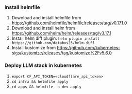 ### Install helmfile
1. Download and install helmfile from https://github.com/helmfile/helmfile/releases/tag/v0.171.0
2. Download and install helm from https://github.com/helm/helm/releases/tag/v3.17.1
3. Install helm diff plugin: `helm plugin install https://github.com/databus23/helm-diff`
4. Install kustomize from https://github.com/kubernetes-sigs/kustomize/releases/tag/kustomize%2Fv5.6.0

### Deploy LLM stack in kubernetes
1. `export CF_API_TOKEN=<cloudflare_api_token>`
2. `cd infra && helmfile apply`
3. `cd apps && helmfile -n dev apply`